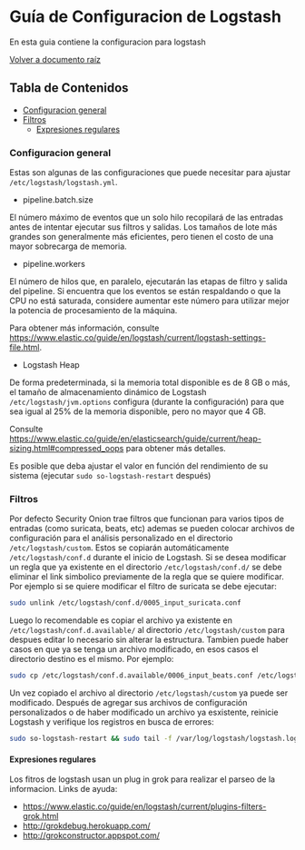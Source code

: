 # Guía de Configuracion de Logstash

En esta guia contiene la configuracion para logstash

[Volver a documento raíz](https://gitlab.unc.edu.ar/csirt/csirt-docs/tree/master#csirt-docs)

## Tabla de Contenidos
  * [Configuracion general](#configuracion-general)
  * [Filtros](#filtros)
    - [Expresiones regulares](#expresiones-regulares)

### Configuracion general
Estas son algunas de las configuraciones que puede necesitar para ajustar `/etc/logstash/logstash.yml`.

* pipeline.batch.size

El número máximo de eventos que un solo hilo recopilará de las entradas antes de intentar ejecutar sus filtros y salidas. Los tamaños de lote más grandes son generalmente más eficientes, pero tienen el costo de una mayor sobrecarga de memoria.

* pipeline.workers

El número de hilos que, en paralelo, ejecutarán las etapas de filtro y salida del pipeline. Si encuentra que los eventos se están respaldando o que la CPU no está saturada, considere aumentar este número para utilizar mejor la potencia de procesamiento de la máquina.

Para obtener más información, consulte https://www.elastic.co/guide/en/logstash/current/logstash-settings-file.html.

* Logstash Heap

De forma predeterminada, si la memoria total disponible es de 8 GB o más, el tamaño de almacenamiento dinámico de Logstash `/etc/logstash/jvm.options` configura (durante la configuración) para que sea igual al 25% de la memoria disponible, pero no mayor que 4 GB.

Consulte https://www.elastic.co/guide/en/elasticsearch/guide/current/heap-sizing.html#compressed_oops para obtener más detalles.

Es posible que deba ajustar el valor en función del rendimiento de su sistema (ejecutar `sudo so-logstash-restart` después)

### Filtros
Por defecto Security Onion trae filtros que funcionan para varios tipos de entradas (como suricata, beats, etc) ademas se pueden colocar archivos de configuración para el análisis personalizado en el directorio `/etc/logstash/custom`. Estos se copiarán automáticamente `/etc/logstash/conf.d` durante el inicio de Logstash.
Si se desea modificar un regla que ya existente en el directorio `/etc/logstash/conf.d/` se debe eliminar el link simbolico previamente de la regla que se quiere modificar. Por ejemplo si se quiere modificar el filtro de suricata se debe ejecutar:
```bash
sudo unlink /etc/logstash/conf.d/0005_input_suricata.conf 
```
Luego lo recomendable es copiar el archivo ya existente en `/etc/logstash/conf.d.available/` al directorio `/etc/logstash/custom` para despues editar lo necesario sin alterar la estructura. Tambien puede haber casos en que ya se tenga un archivo modificado, en esos casos el directorio destino es el mismo. Por ejemplo:
```bash
sudo cp /etc/logstash/conf.d.available/0006_input_beats.conf /etc/logstash/custom/0006_input_beats_custom.conf
```
Un vez copiado el archivo al directorio `/etc/logstash/custom` ya puede ser modificado.
Después de agregar sus archivos de configuración personalizados o de haber modificado un archivo ya esxistente, reinicie Logstash y verifique los registros en busca de errores:

```bash
sudo so-logstash-restart && sudo tail -f /var/log/logstash/logstash.log
```

#### Expresiones regulares
Los fitros de logstash usan un plug in grok para realizar el parseo de la informacion. Links de ayuda:
* https://www.elastic.co/guide/en/logstash/current/plugins-filters-grok.html
* http://grokdebug.herokuapp.com/
* http://grokconstructor.appspot.com/
